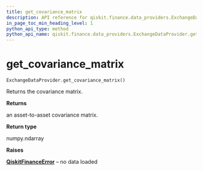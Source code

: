 ```yaml
---
title: get_covariance_matrix
description: API reference for qiskit.finance.data_providers.ExchangeDataProvider.get_covariance_matrix
in_page_toc_min_heading_level: 1
python_api_type: method
python_api_name: qiskit.finance.data_providers.ExchangeDataProvider.get_covariance_matrix
---
```


# get\_covariance\_matrix

<span id="qiskit.finance.data_providers.ExchangeDataProvider.get_covariance_matrix" />

`ExchangeDataProvider.get_covariance_matrix()`

Returns the covariance matrix.

**Returns**

an asset-to-asset covariance matrix.

**Return type**

numpy.ndarray

**Raises**

[**QiskitFinanceError**](qiskit.finance.QiskitFinanceError "qiskit.finance.QiskitFinanceError") – no data loaded

